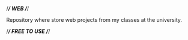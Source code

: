 /***********************************/
                WEB
/***********************************/

Repository where store web projects from my classes at the university.

/***********************************/
            FREE TO USE
/***********************************/
